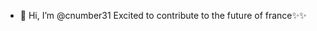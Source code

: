 - 👋 Hi, I’m @cnumber31
Excited to contribute to the future of france✨✨

<!---
cnumber31/cnumber31 is a ✨ special ✨ repository because its `README.md` (this file) appears on your GitHub profile.
You can click the Preview link to take a look at your changes.
--->
